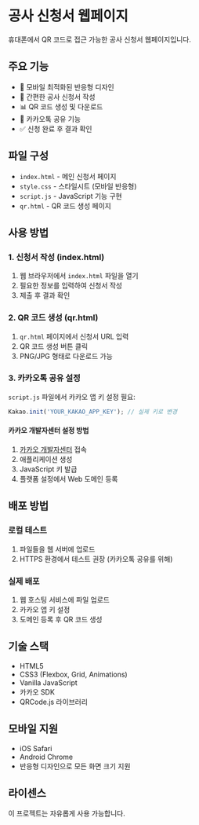 # 공사 신청서 웹페이지

휴대폰에서 QR 코드로 접근 가능한 공사 신청서 웹페이지입니다.

## 주요 기능

- 📱 모바일 최적화된 반응형 디자인
- 📝 간편한 공사 신청서 작성
- 📊 QR 코드 생성 및 다운로드
- 💬 카카오톡 공유 기능
- ✅ 신청 완료 후 결과 확인

## 파일 구성

- `index.html` - 메인 신청서 페이지
- `style.css` - 스타일시트 (모바일 반응형)
- `script.js` - JavaScript 기능 구현
- `qr.html` - QR 코드 생성 페이지

## 사용 방법

### 1. 신청서 작성 (index.html)
1. 웹 브라우저에서 `index.html` 파일을 열기
2. 필요한 정보를 입력하여 신청서 작성
3. 제출 후 결과 확인

### 2. QR 코드 생성 (qr.html)
1. `qr.html` 페이지에서 신청서 URL 입력
2. QR 코드 생성 버튼 클릭
3. PNG/JPG 형태로 다운로드 가능

### 3. 카카오톡 공유 설정
`script.js` 파일에서 카카오 앱 키 설정 필요:
```javascript
Kakao.init('YOUR_KAKAO_APP_KEY'); // 실제 키로 변경
```

#### 카카오 개발자센터 설정 방법
1. [카카오 개발자센터](https://developers.kakao.com/) 접속
2. 애플리케이션 생성
3. JavaScript 키 발급
4. 플랫폼 설정에서 Web 도메인 등록

## 배포 방법

### 로컬 테스트
1. 파일들을 웹 서버에 업로드
2. HTTPS 환경에서 테스트 권장 (카카오톡 공유를 위해)

### 실제 배포
1. 웹 호스팅 서비스에 파일 업로드
2. 카카오 앱 키 설정
3. 도메인 등록 후 QR 코드 생성

## 기술 스택

- HTML5
- CSS3 (Flexbox, Grid, Animations)
- Vanilla JavaScript
- 카카오 SDK
- QRCode.js 라이브러리

## 모바일 지원

- iOS Safari
- Android Chrome
- 반응형 디자인으로 모든 화면 크기 지원

## 라이센스

이 프로젝트는 자유롭게 사용 가능합니다.